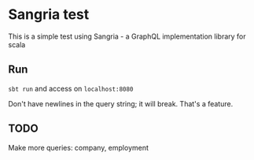 # Sangria test

This is a simple test using Sangria - a GraphQL implementation library for scala

## Run

`sbt run` and access on `localhost:8080`

Don't have newlines in the query string; it will break. That's a feature.

## TODO

Make more queries: company, employment

